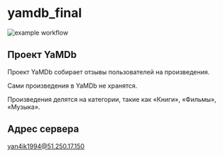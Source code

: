 # yamdb_final
![example workflow](https://github.com/Yan4ik94/yamdb_final/actions/workflows/yamdb_workflow.yml/badge.svg)

## Проект YaMDb
Проект YaMDb собирает отзывы пользователей на произведения. 

Сами произведения в YaMDb не хранятся.

Произведения делятся на категории, такие как «Книги», «Фильмы», «Музыка».

## Адрес сервера
yan4ik1994@51.250.17.150
